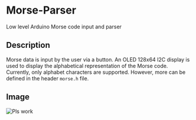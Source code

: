 # Morse-Parser
Low level Arduino Morse code input and parser

## Description
Morse data is input by the user via a button. An OLED 128x64 I2C display is used to display the alphabetical representation of the Morse code. Currently, only alphabet characters are supported. However, more can be defined in the header `morse.h` file.

## Image
![Pls work](https://github.com/mh5001/Morse-Parser/blob/main/gif.gif?raw=true)